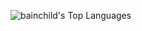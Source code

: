 ![bainchild's Top Languages](https://github-readme-stats.vercel.app/api/top-langs/?username=bainchild&theme=vue-dark&show_icons=true&hide_border=true&layout=compact)